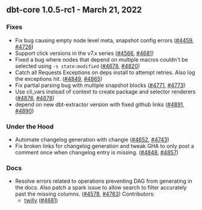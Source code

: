 ## dbt-core 1.0.5-rc1 - March 21, 2022
### Fixes
- Fix bug causing empty node level meta, snapshot config errors ([#4459](https://github.com/dbt-labs/dbt-core/issues/4459), [#4726](https://github.com/dbt-labs/dbt-core/pull/4726))
- Support click versions in the v7.x series ([#4566](https://github.com/dbt-labs/dbt-core/issues/4566), [#4681](https://github.com/dbt-labs/dbt-core/pull/4681))
- Fixed a bug where nodes that depend on multiple macros couldn't be selected using `-s state:modified` ([#4678](https://github.com/dbt-labs/dbt-core/issues/4678), [#4820](https://github.com/dbt-labs/dbt-core/pull/4820))
- Catch all Requests Exceptions on deps install to attempt retries.  Also log the exceptions hit. ([#4849](https://github.com/dbt-labs/dbt-core/issues/4849), [#4865](https://github.com/dbt-labs/dbt-core/pull/4865))
- Fix partial parsing bug with multiple snapshot blocks ([#4771](https://github.com/dbt-labs/dbt-core/issues/4771), [#4773](https://github.com/dbt-labs/dbt-core/pull/4773))
- Use cli_vars instead of context to create package and selector renderers ([#4876](https://github.com/dbt-labs/dbt-core/issues/4876), [#4878](https://github.com/dbt-labs/dbt-core/pull/4878))
- depend on new dbt-extractor version with fixed github links ([#4891](https://github.com/dbt-labs/dbt-core/issues/4891), [#4890](https://github.com/dbt-labs/dbt-core/pull/4890))
### Under the Hood
- Automate changelog generation with changie ([#4652](https://github.com/dbt-labs/dbt-core/issues/4652), [#4743](https://github.com/dbt-labs/dbt-core/pull/4743))
- Fix broken links for changelog generation and tweak GHA to only post a comment once when changelog entry is missing. ([#4848](https://github.com/dbt-labs/dbt-core/issues/4848), [#4857](https://github.com/dbt-labs/dbt-core/pull/4857))
### Docs
- Resolve errors related to operations preventing DAG from generating in the docs.  Also patch a spark issue to allow search to filter accurately past the missing columns. ([#4578](https://github.com/dbt-labs/dbt-core/issues/4578), [#4763](https://github.com/dbt-labs/dbt-core/pull/4763))
Contributors:
  - [twilly](https://github.com/twilly) ([#4681](https://github.com/dbt-labs/dbt-core/pull/4681))
